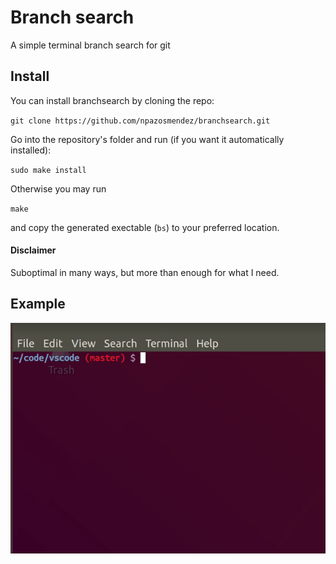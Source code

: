 # Branch search

A simple terminal branch search for git

## Install

You can install branchsearch by cloning the repo:

`git clone https://github.com/npazosmendez/branchsearch.git`

Go into the repository's folder and run (if you want it automatically installed):

`sudo make install`

Otherwise you may run

`make`

and copy the generated exectable (`bs`) to your preferred location.

#### Disclaimer

Suboptimal in many ways, but more than enough for what I need.

## Example

![example](img.gif)

